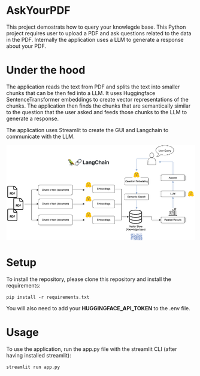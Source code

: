 # AskYourPDF
This project demostrats how to query your knowlegde base. This Python project requires user to upload a PDF and ask questions related to
the data in the PDF. Internally the application uses a LLM to generate a response about your PDF. 

# Under the hood 
The application reads the text from  PDF and splits the text into smaller chunks that can be then fed into a LLM. It uses Huggingface SentenceTransformer embeddings to create vector representations of the chunks. The application then finds the chunks that are semantically similar to the question that the user asked and feeds those chunks to the LLM to generate a response.

The application uses Streamlit to create the GUI and Langchain to communicate with the LLM.


![](images/Working.png)


# Setup
To install the repository, please clone this repository and install the requirements:
```
pip install -r requirements.txt
```
You will also need to add your **HUGGINGFACE_API_TOKEN** to the .env file.

# Usage
To use the application, run the app.py file with the streamlit CLI (after having installed streamlit):
```
streamlit run app.py
```

